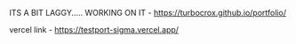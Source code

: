 ITS  A  BIT LAGGY.....  WORKING  ON  IT - 
https://turbocrox.github.io/portfolio/

vercel  link -  https://testport-sigma.vercel.app/
